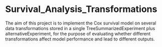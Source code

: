 # Survival_Analysis_Transformations
The aim of this project is to implement the Cox survival model on several data transformations stored in a single TreeSummarizedExperiment plus alternativeExperiment, for the purpose of evaluating whether different transformations affect model performance and lead to different outputs.
